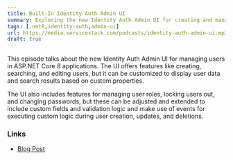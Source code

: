 ```yaml
---
title: Built-In Identity Auth Admin UI
summary: Exploring the new Identity Auth Admin UI for creating and managing Identity Auth users in .NET 8
tags: [.net8,identity-auth,admin-ui]
url: https://media.servicestack.com/podcasts/identity-auth-admin-ui.mp3
draft: true
---
```


This episode talks about the new Identity Auth Admin UI for managing users in ASP.NET Core 8 applications. 
The UI offers features like creating, searching, and editing users, but it can be customized to 
display user data and search results based on custom properties. 

The UI also includes features for managing user roles, locking users out, and changing passwords, 
but these can be adjusted and extended to include custom fields and validation logic 
and make use of events for executing custom logic during user creation, updates, and deletions.

### Links

- [Blog Post](/posts/identity-auth-admin-ui)